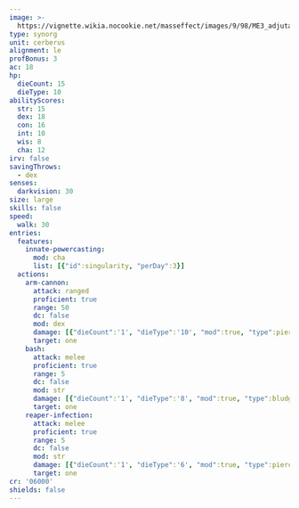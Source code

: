 ```yaml
---
image: >-
  https://vignette.wikia.nocookie.net/masseffect/images/9/98/ME3_adjutant.png/revision/latest/scale-to-width-down/700?cb=20121128185320
type: synorg
unit: cerberus
alignment: le
profBonus: 3
ac: 18
hp:
  dieCount: 15
  dieType: 10
abilityScores:
  str: 15
  dex: 18
  con: 16
  int: 10
  wis: 8
  cha: 12
irv: false
savingThrows:
  - dex
senses:
  darkvision: 30
size: large
skills: false
speed:
  walk: 30
entries:
  features:
    innate-powercasting:
      mod: cha
      list: [{"id":singularity, "perDay":3}]
  actions:
    arm-cannon:
      attack: ranged
      proficient: true
      range: 50
      dc: false
      mod: dex
      damage: [{"dieCount":'1', "dieType":'10', "mod":true, "type":piercing}]
      target: one
    bash:
      attack: melee
      proficient: true
      range: 5
      dc: false
      mod: str
      damage: [{"dieCount":'1', "dieType":'8', "mod":true, "type":bludgeoning}]
      target: one
    reaper-infection:
      attack: melee
      proficient: true
      range: 5
      dc: false
      mod: str
      damage: [{"dieCount":'1', "dieType":'6', "mod":true, "type":piercing},{"dieCount":'3', "dieType":'6', "mod":true, "type":necrotic}]
      target: one
cr: '06000'
shields: false
---
```

